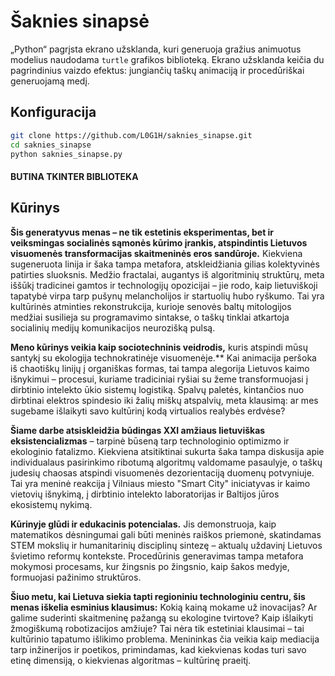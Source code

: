 # Šaknies sinapsė                                                                                               

„Python“ pagrįsta ekrano užsklanda, kuri generuoja gražius animuotus modelius naudodama `turtle` grafikos biblioteką. Ekrano užsklanda keičia du pagrindinius vaizdo efektus: jungiančių taškų animaciją ir procedūriškai generuojamą medį.

## Konfiguracija 

```bash
git clone https://github.com/L0G1H/saknies_sinapse.git
cd saknies_sinapse
python saknies_sinapse.py
```
#### BUTINA TKINTER BIBLIOTEKA

## Kūrinys

**Šis generatyvus menas – ne tik estetinis eksperimentas, bet ir veiksmingas socialinės sąmonės kūrimo įrankis, atspindintis Lietuvos visuomenės transformacijas skaitmeninės eros sandūroje.** Kiekviena sugeneruota linija ir šaka tampa metafora, atskleidžiania gilias kolektyvinės patirties sluoksnis. Medžio fractalai, augantys iš algoritminių struktūrų, meta iššūkį tradicinei gamtos ir technologijų opozicijai – jie rodo, kaip lietuviškoji tapatybė virpa tarp pušynų melancholijos ir startuolių hubo ryškumo. Tai yra kultūrinės atminties rekonstrukcija, kurioje senovės baltų mitologijos medžiai susilieja su programavimo sintakse, o taškų tinklai atkartoja socialinių medijų komunikacijos neurozišką pulsą.

**Meno kūrinys veikia kaip sociotechninis veidrodis,** kuris atspindi mūsų santykį su ekologija technokratinėje visuomenėje.** Kai animacija peršoka iš chaotiškų linijų į organiškas formas, tai tampa alegorija Lietuvos kaimo išnykimui – procesui, kuriame tradiciniai ryšiai su žeme transformuojasi į dirbtinio intelekto ūkio sistemų logistiką. Spalvų paletės, kintančios nuo dirbtinai elektros spindesio iki žalių miškų atspalvių, meta klausimą: ar mes sugebame išlaikyti savo kultūrinį kodą virtualios realybės erdvėse?

**Šiame darbe atsiskleidžia būdingas XXI amžiaus lietuviškas eksistencializmas** – tarpinė būseną tarp technologinio optimizmo ir ekologinio fatalizmo. Kiekviena atsitiktinai sukurta šaka tampa diskusija apie individualaus pasirinkimo ribotumą algoritmų valdomame pasaulyje, o taškų judesių chaosas atspindi visuomenės dezorientaciją duomenų potvyniuje. Tai yra meninė reakcija į Vilniaus miesto "Smart City" iniciatyvas ir kaimo vietovių išnykimą, į dirbtinio intelekto laboratorijas ir Baltijos jūros ekosistemų nykimą.

**Kūrinyje glūdi ir edukacinis potencialas.** Jis demonstruoja, kaip matematikos dėsningumai gali būti meninės raiškos priemonė, skatindamas STEM mokslių ir humanitarinių disciplinų sintezę – aktualų uždavinį Lietuvos švietimo reformų kontekste. Procedūrinis generavimas tampa metafora mokymosi procesams, kur žingsnis po žingsnio, kaip šakos medyje, formuojasi pažinimo struktūros.

**Šiuo metu, kai Lietuva siekia tapti regioniniu technologiniu centru, šis menas iškelia esminius klausimus:** Kokią kainą mokame už inovacijas? Ar galime suderinti skaitmeninę pažangą su ekologine tvirtove? Kaip išlaikyti žmogiškumą robotizacijos amžiuje? Tai nėra tik estetiniai klausimai – tai kultūrinio tapatumo išlikimo problema. Menininkas čia veikia kaip mediacija tarp inžinerijos ir poetikos, primindamas, kad kiekvienas kodas turi savo etinę dimensiją, o kiekvienas algoritmas – kultūrinę praeitį.
